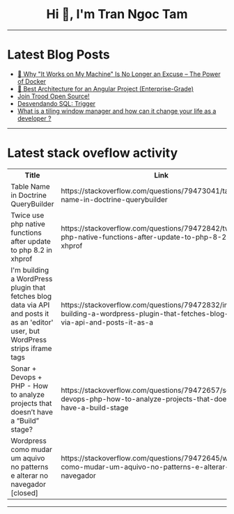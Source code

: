 <h1 align="center">Hi 👋, I'm Tran Ngoc Tam</h1>

---

# Latest Blog Posts 
<!-- BLOG-POST-LIST:START -->
- [🚢 Why &quot;It Works on My Machine&quot; Is No Longer an Excuse – The Power of Docker](https://dev.to/noyandey688/why-it-works-on-my-machine-is-no-longer-an-excuse-the-power-of-docker-3d55)
- [🚀 Best Architecture for an Angular Project &lpar;Enterprise-Grade&rpar;](https://dev.to/dipakahirav/best-architecture-for-an-angular-project-enterprise-grade-mh3)
- [Join Trood Open Source!](https://dev.to/trood/join-trood-open-source-ofh)
- [Desvendando SQL: Trigger](https://dev.to/cristuker/desvendando-sql-trigger-f32)
- [What is a tiling window manager and how can it change your life as a developer ?](https://dev.to/evk_6713/what-is-a-tiling-window-manager-and-how-can-it-change-your-life-as-a-developer--1768)
<!-- BLOG-POST-LIST:END -->

---

# Latest stack oveflow activity
<table>
  <tr><th>Title</th><th>Link</th></tr>
  <!-- STACKOVERFLOW:START --><tr><td>Table Name in Doctrine QueryBuilder</td><td>https://stackoverflow.com/questions/79473041/table-name-in-doctrine-querybuilder</td></tr><tr><td>Twice use php native functions after update to php 8.2 in xhprof</td><td>https://stackoverflow.com/questions/79472842/twice-use-php-native-functions-after-update-to-php-8-2-in-xhprof</td></tr><tr><td>I&#39;m building a WordPress plugin that fetches blog data via API and posts it as an &#39;editor&#39; user, but WordPress strips iframe tags</td><td>https://stackoverflow.com/questions/79472832/im-building-a-wordpress-plugin-that-fetches-blog-data-via-api-and-posts-it-as-a</td></tr><tr><td>Sonar + Devops + PHP - How to analyze projects that doesn’t have a “Build” stage?</td><td>https://stackoverflow.com/questions/79472657/sonar-devops-php-how-to-analyze-projects-that-doesn-t-have-a-build-stage</td></tr><tr><td>Wordpress como mudar um aquivo no patterns e alterar no navegador [closed]</td><td>https://stackoverflow.com/questions/79472645/wordpress-como-mudar-um-aquivo-no-patterns-e-alterar-no-navegador</td></tr><!-- STACKOVERFLOW:END -->
</table>

---


